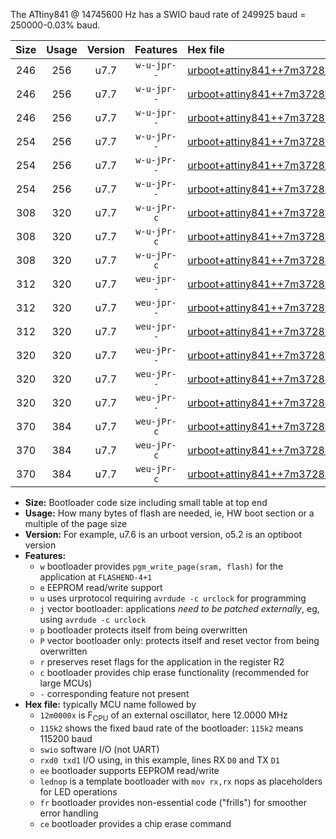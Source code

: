 The ATtiny841 @ 14745600 Hz has a SWIO baud rate of 249925 baud = 250000-0.03% baud.

|Size|Usage|Version|Features|Hex file|
|:-:|:-:|:-:|:-:|:--|
|246|256|u7.7|`w-u-jpr--`|[urboot+attiny841++7m3728x++125k0_swio_rxa2_txa1_lednop.hex](https://raw.githubusercontent.com/stefanrueger/urboot.hex/main/mcus/attiny841/external_oscillator/fcpu++7m3728_Hz/br++125k0_bps/urboot+attiny841++7m3728x++125k0_swio_rxa2_txa1_lednop.hex)|
|246|256|u7.7|`w-u-jpr--`|[urboot+attiny841++7m3728x++125k0_swio_rxa4_txa5_lednop.hex](https://raw.githubusercontent.com/stefanrueger/urboot.hex/main/mcus/attiny841/external_oscillator/fcpu++7m3728_Hz/br++125k0_bps/urboot+attiny841++7m3728x++125k0_swio_rxa4_txa5_lednop.hex)|
|246|256|u7.7|`w-u-jpr--`|[urboot+attiny841++7m3728x++125k0_swio_rxb2_txa7_lednop.hex](https://raw.githubusercontent.com/stefanrueger/urboot.hex/main/mcus/attiny841/external_oscillator/fcpu++7m3728_Hz/br++125k0_bps/urboot+attiny841++7m3728x++125k0_swio_rxb2_txa7_lednop.hex)|
|254|256|u7.7|`w-u-jPr--`|[urboot+attiny841++7m3728x++125k0_swio_rxa2_txa1.hex](https://raw.githubusercontent.com/stefanrueger/urboot.hex/main/mcus/attiny841/external_oscillator/fcpu++7m3728_Hz/br++125k0_bps/urboot+attiny841++7m3728x++125k0_swio_rxa2_txa1.hex)|
|254|256|u7.7|`w-u-jPr--`|[urboot+attiny841++7m3728x++125k0_swio_rxa4_txa5.hex](https://raw.githubusercontent.com/stefanrueger/urboot.hex/main/mcus/attiny841/external_oscillator/fcpu++7m3728_Hz/br++125k0_bps/urboot+attiny841++7m3728x++125k0_swio_rxa4_txa5.hex)|
|254|256|u7.7|`w-u-jPr--`|[urboot+attiny841++7m3728x++125k0_swio_rxb2_txa7.hex](https://raw.githubusercontent.com/stefanrueger/urboot.hex/main/mcus/attiny841/external_oscillator/fcpu++7m3728_Hz/br++125k0_bps/urboot+attiny841++7m3728x++125k0_swio_rxb2_txa7.hex)|
|308|320|u7.7|`w-u-jPr-c`|[urboot+attiny841++7m3728x++125k0_swio_rxa2_txa1_lednop_fr_ce.hex](https://raw.githubusercontent.com/stefanrueger/urboot.hex/main/mcus/attiny841/external_oscillator/fcpu++7m3728_Hz/br++125k0_bps/urboot+attiny841++7m3728x++125k0_swio_rxa2_txa1_lednop_fr_ce.hex)|
|308|320|u7.7|`w-u-jPr-c`|[urboot+attiny841++7m3728x++125k0_swio_rxa4_txa5_lednop_fr_ce.hex](https://raw.githubusercontent.com/stefanrueger/urboot.hex/main/mcus/attiny841/external_oscillator/fcpu++7m3728_Hz/br++125k0_bps/urboot+attiny841++7m3728x++125k0_swio_rxa4_txa5_lednop_fr_ce.hex)|
|308|320|u7.7|`w-u-jPr-c`|[urboot+attiny841++7m3728x++125k0_swio_rxb2_txa7_lednop_fr_ce.hex](https://raw.githubusercontent.com/stefanrueger/urboot.hex/main/mcus/attiny841/external_oscillator/fcpu++7m3728_Hz/br++125k0_bps/urboot+attiny841++7m3728x++125k0_swio_rxb2_txa7_lednop_fr_ce.hex)|
|312|320|u7.7|`weu-jpr--`|[urboot+attiny841++7m3728x++125k0_swio_rxa2_txa1_ee_lednop.hex](https://raw.githubusercontent.com/stefanrueger/urboot.hex/main/mcus/attiny841/external_oscillator/fcpu++7m3728_Hz/br++125k0_bps/urboot+attiny841++7m3728x++125k0_swio_rxa2_txa1_ee_lednop.hex)|
|312|320|u7.7|`weu-jpr--`|[urboot+attiny841++7m3728x++125k0_swio_rxa4_txa5_ee_lednop.hex](https://raw.githubusercontent.com/stefanrueger/urboot.hex/main/mcus/attiny841/external_oscillator/fcpu++7m3728_Hz/br++125k0_bps/urboot+attiny841++7m3728x++125k0_swio_rxa4_txa5_ee_lednop.hex)|
|312|320|u7.7|`weu-jpr--`|[urboot+attiny841++7m3728x++125k0_swio_rxb2_txa7_ee_lednop.hex](https://raw.githubusercontent.com/stefanrueger/urboot.hex/main/mcus/attiny841/external_oscillator/fcpu++7m3728_Hz/br++125k0_bps/urboot+attiny841++7m3728x++125k0_swio_rxb2_txa7_ee_lednop.hex)|
|320|320|u7.7|`weu-jPr--`|[urboot+attiny841++7m3728x++125k0_swio_rxa2_txa1_ee.hex](https://raw.githubusercontent.com/stefanrueger/urboot.hex/main/mcus/attiny841/external_oscillator/fcpu++7m3728_Hz/br++125k0_bps/urboot+attiny841++7m3728x++125k0_swio_rxa2_txa1_ee.hex)|
|320|320|u7.7|`weu-jPr--`|[urboot+attiny841++7m3728x++125k0_swio_rxa4_txa5_ee.hex](https://raw.githubusercontent.com/stefanrueger/urboot.hex/main/mcus/attiny841/external_oscillator/fcpu++7m3728_Hz/br++125k0_bps/urboot+attiny841++7m3728x++125k0_swio_rxa4_txa5_ee.hex)|
|320|320|u7.7|`weu-jPr--`|[urboot+attiny841++7m3728x++125k0_swio_rxb2_txa7_ee.hex](https://raw.githubusercontent.com/stefanrueger/urboot.hex/main/mcus/attiny841/external_oscillator/fcpu++7m3728_Hz/br++125k0_bps/urboot+attiny841++7m3728x++125k0_swio_rxb2_txa7_ee.hex)|
|370|384|u7.7|`weu-jPr-c`|[urboot+attiny841++7m3728x++125k0_swio_rxa2_txa1_ee_lednop_fr_ce.hex](https://raw.githubusercontent.com/stefanrueger/urboot.hex/main/mcus/attiny841/external_oscillator/fcpu++7m3728_Hz/br++125k0_bps/urboot+attiny841++7m3728x++125k0_swio_rxa2_txa1_ee_lednop_fr_ce.hex)|
|370|384|u7.7|`weu-jPr-c`|[urboot+attiny841++7m3728x++125k0_swio_rxa4_txa5_ee_lednop_fr_ce.hex](https://raw.githubusercontent.com/stefanrueger/urboot.hex/main/mcus/attiny841/external_oscillator/fcpu++7m3728_Hz/br++125k0_bps/urboot+attiny841++7m3728x++125k0_swio_rxa4_txa5_ee_lednop_fr_ce.hex)|
|370|384|u7.7|`weu-jPr-c`|[urboot+attiny841++7m3728x++125k0_swio_rxb2_txa7_ee_lednop_fr_ce.hex](https://raw.githubusercontent.com/stefanrueger/urboot.hex/main/mcus/attiny841/external_oscillator/fcpu++7m3728_Hz/br++125k0_bps/urboot+attiny841++7m3728x++125k0_swio_rxb2_txa7_ee_lednop_fr_ce.hex)|

- **Size:** Bootloader code size including small table at top end
- **Usage:** How many bytes of flash are needed, ie, HW boot section or a multiple of the page size
- **Version:** For example, u7.6 is an urboot version, o5.2 is an optiboot version
- **Features:**
  + `w` bootloader provides `pgm_write_page(sram, flash)` for the application at `FLASHEND-4+1`
  + `e` EEPROM read/write support
  + `u` uses urprotocol requiring `avrdude -c urclock` for programming
  + `j` vector bootloader: applications *need to be patched externally*, eg, using `avrdude -c urclock`
  + `p` bootloader protects itself from being overwritten
  + `P` vector bootloader only: protects itself and reset vector from being overwritten
  + `r` preserves reset flags for the application in the register R2
  + `c` bootloader provides chip erase functionality (recommended for large MCUs)
  + `-` corresponding feature not present
- **Hex file:** typically MCU name followed by
  + `12m0000x` is F<sub>CPU</sub> of an external oscillator, here 12.0000 MHz
  + `115k2` shows the fixed baud rate of the bootloader: `115k2` means 115200 baud
  + `swio` software I/O (not UART)
  + `rxd0 txd1` I/O using, in this example, lines RX `D0` and TX `D1`
  + `ee` bootloader supports EEPROM read/write
  + `lednop` is a template bootloader with `mov rx,rx` nops as placeholders for LED operations
  + `fr` bootloader provides non-essential code ("frills") for smoother error handling
  + `ce` bootloader provides a chip erase command
